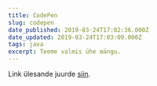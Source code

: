 ```yaml
---
title: CodePen
slug: codepen
date_published: 2019-03-24T17:02:36.000Z
date_updated: 2019-03-24T17:03:09.000Z
tags: java
excerpt: Teeme valmis ühe mängu.
---
```


Link ülesande juurde [siin](https://codepen.io/anon/pen/EMrGjK).
